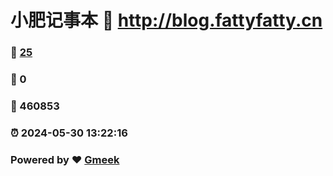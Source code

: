 # 小肥记事本 :link: http://blog.fattyfatty.cn 
### :page_facing_up: [25](http://blog.fattyfatty.cn/tag.html) 
### :speech_balloon: 0 
### :hibiscus: 460853 
### :alarm_clock: 2024-05-30 13:22:16 
### Powered by :heart: [Gmeek](https://github.com/Meekdai/Gmeek)
